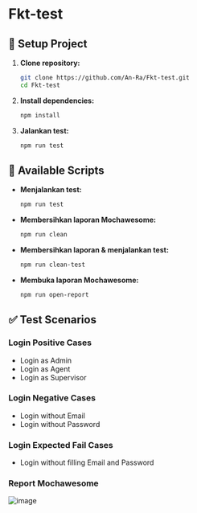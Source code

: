 # Fkt-test

## 🚀 Setup Project

1. **Clone repository:**  
   ```sh
   git clone https://github.com/An-Ra/Fkt-test.git
   cd Fkt-test
   ```
2. **Install dependencies:**  
   ```sh
   npm install
   ```
3. **Jalankan test:**  
   ```sh
   npm run test
   ```

## 📜 Available Scripts

- **Menjalankan test:**  
  ```sh
  npm run test
  ```
- **Membersihkan laporan Mochawesome:**  
  ```sh
  npm run clean
  ```
- **Membersihkan laporan & menjalankan test:**  
  ```sh
  npm run clean-test
  ```
- **Membuka laporan Mochawesome:**  
  ```sh
  npm run open-report
  ```

## ✅ Test Scenarios

### **Login Positive Cases**
- Login as Admin
- Login as Agent
- Login as Supervisor

### **Login Negative Cases**
- Login without Email
- Login without Password

### **Login Expected Fail Cases**
- Login without filling Email and Password

### **Report Mochawesome**
![image](https://github.com/user-attachments/assets/82d19741-d1a0-4bf0-b51b-a01707a38b76)


